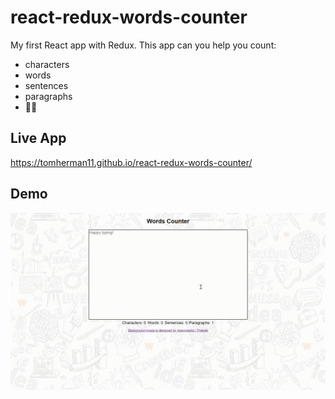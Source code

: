# react-redux-words-counter
My first React app with Redux. This app can you help you count:
- characters
- words
- sentences
- paragraphs
- 🧮✅

## Live App
https://tomherman11.github.io/react-redux-words-counter/

## Demo
![Demo of 'react-redux-words-count' Project](/demo.gif)
